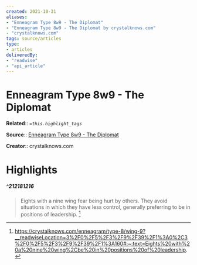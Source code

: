 ```yaml
---
created: 2021-10-31
aliases:
- "Enneagram Type 8w9 - The Diplomat"
- "Enneagram Type 8w9 - The Diplomat by crystalknows.com"
- "crystalknows.com"
tags: source/articles
type: 
- articles
deliveredBy: 
- "readwise"
- "api_article"
---
```

# Enneagram Type 8w9 - The Diplomat

**Related**:: 
*`=this.highlight_tags`*

**Source**:: [Enneagram Type 8w9 - The Diplomat](https://crystalknows.com/enneagram/type-8/wing-9)

**Creator**:: crystalknows.com

# Highlights
##### ^212181216
  
> Eights with a nine wing fear being hurt by others. They avoid situations in which they have less control, generally preferring to be in positions of leadership. 
  [^212181216]

[^212181216]:  https://crystalknows.com/enneagram/type-8/wing-9?__readwiseLocation=3%2F0%2F5%2F3%2F9%2F39%2F1%3A0%2C3%2F0%2F5%2F3%2F9%2F39%2F1%3A160#:~:text=Eights%20with%20a%20nine%20wing%2Cbe%20in%20positions%20of%20leadership.

